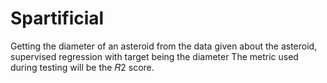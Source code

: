 # Spartificial

Getting the diameter of an asteroid from the data given about the asteroid, supervised regression with target being the diameter
The metric used during testing will be the  𝑅2  score.
